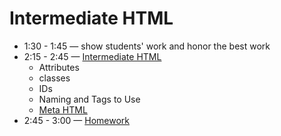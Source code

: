 # Intermediate HTML 
- 1:30 - 1:45 — show students' work and honor the best work
- 2:15 - 2:45 — [Intermediate HTML](https://btholt.github.io/intro-to-web-dev-v2/html-next-steps)
  - Attributes
  - classes
  - IDs
  - Naming and Tags to Use
  - [Meta HTML](https://btholt.github.io/intro-to-web-dev-v2/meta-html)
- 2:45 - 3:00 — [Homework](https://www.freecodecamp.org/)
